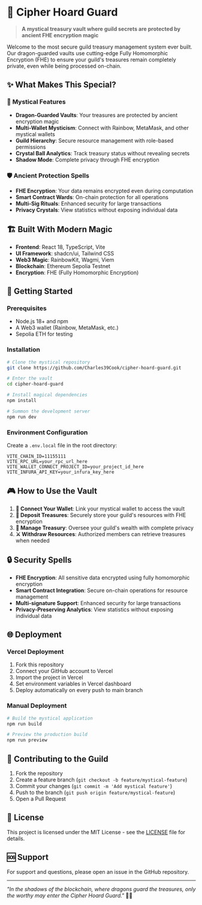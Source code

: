 # 🐉 Cipher Hoard Guard

> **A mystical treasury vault where guild secrets are protected by ancient FHE encryption magic**

Welcome to the most secure guild treasury management system ever built. Our dragon-guarded vaults use cutting-edge Fully Homomorphic Encryption (FHE) to ensure your guild's treasures remain completely private, even while being processed on-chain.

## ✨ What Makes This Special?

### 🔮 **Mystical Features**
- **Dragon-Guarded Vaults**: Your treasures are protected by ancient encryption magic
- **Multi-Wallet Mysticism**: Connect with Rainbow, MetaMask, and other mystical wallets
- **Guild Hierarchy**: Secure resource management with role-based permissions
- **Crystal Ball Analytics**: Track treasury status without revealing secrets
- **Shadow Mode**: Complete privacy through FHE encryption

### 🛡️ **Ancient Protection Spells**
- **FHE Encryption**: Your data remains encrypted even during computation
- **Smart Contract Wards**: On-chain protection for all operations
- **Multi-Sig Rituals**: Enhanced security for large transactions
- **Privacy Crystals**: View statistics without exposing individual data

## 🏗️ **Built With Modern Magic**

- **Frontend**: React 18, TypeScript, Vite
- **UI Framework**: shadcn/ui, Tailwind CSS
- **Web3 Magic**: RainbowKit, Wagmi, Viem
- **Blockchain**: Ethereum Sepolia Testnet
- **Encryption**: FHE (Fully Homomorphic Encryption)

## 🚀 **Getting Started**

### Prerequisites

- Node.js 18+ and npm
- A Web3 wallet (Rainbow, MetaMask, etc.)
- Sepolia ETH for testing

### Installation

```bash
# Clone the mystical repository
git clone https://github.com/Charles39Cook/cipher-hoard-guard.git

# Enter the vault
cd cipher-hoard-guard

# Install magical dependencies
npm install

# Summon the development server
npm run dev
```

### Environment Configuration

Create a `.env.local` file in the root directory:

```env
VITE_CHAIN_ID=11155111
VITE_RPC_URL=your_rpc_url_here
VITE_WALLET_CONNECT_PROJECT_ID=your_project_id_here
VITE_INFURA_API_KEY=your_infura_key_here
```

## 🎮 **How to Use the Vault**

1. **🔗 Connect Your Wallet**: Link your mystical wallet to access the vault
2. **💎 Deposit Treasures**: Securely store your guild's resources with FHE encryption
3. **👑 Manage Treasury**: Oversee your guild's wealth with complete privacy
4. **⚔️ Withdraw Resources**: Authorized members can retrieve treasures when needed

## 🔒 **Security Spells**

- **FHE Encryption**: All sensitive data encrypted using fully homomorphic encryption
- **Smart Contract Integration**: Secure on-chain operations for resource management
- **Multi-signature Support**: Enhanced security for large transactions
- **Privacy-Preserving Analytics**: View statistics without exposing individual data

## 🌐 **Deployment**

### Vercel Deployment

1. Fork this repository
2. Connect your GitHub account to Vercel
3. Import the project in Vercel
4. Set environment variables in Vercel dashboard
5. Deploy automatically on every push to main branch

### Manual Deployment

```bash
# Build the mystical application
npm run build

# Preview the production build
npm run preview
```

## 🤝 **Contributing to the Guild**

1. Fork the repository
2. Create a feature branch (`git checkout -b feature/mystical-feature`)
3. Commit your changes (`git commit -m 'Add mystical feature'`)
4. Push to the branch (`git push origin feature/mystical-feature`)
5. Open a Pull Request

## 📜 **License**

This project is licensed under the MIT License - see the [LICENSE](LICENSE) file for details.

## 🆘 **Support**

For support and questions, please open an issue in the GitHub repository.

---

*"In the shadows of the blockchain, where dragons guard the treasures, only the worthy may enter the Cipher Hoard Guard."* 🐉✨
